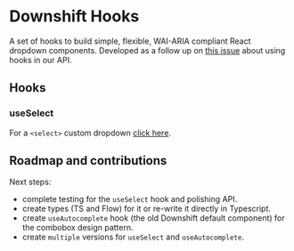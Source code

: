 # Downshift Hooks

A set of hooks to build simple, flexible, WAI-ARIA compliant React dropdown components.
Developed as a follow up on [this issue][hooks-issue] about using hooks in our API.

## Hooks

### useSelect

For a `<select>` custom dropdown [click here][select-readme].

## Roadmap and contributions

Next steps:

- complete testing for the `useSelect` hook and polishing API.
- create types (TS and Flow) for it or re-write it directly in Typescript.
- create `useAutocomplete` hook (the old Downshift default component) for the combobox design pattern.
- create `multiple` versions for `useSelect` and `useAutocomplete`.

[hooks-issue]: https://github.com/downshift-js/downshift/issues/683
[select-readme]: https://github.com/downshift-js/downshift/tree/master/src/hooks/useSelect

<!-- START doctoc generated TOC please keep comment here to allow auto update -->
<!-- DON'T EDIT THIS SECTION, INSTEAD RE-RUN doctoc TO UPDATE -->
<!-- END doctoc generated TOC please keep comment here to allow auto update -->
